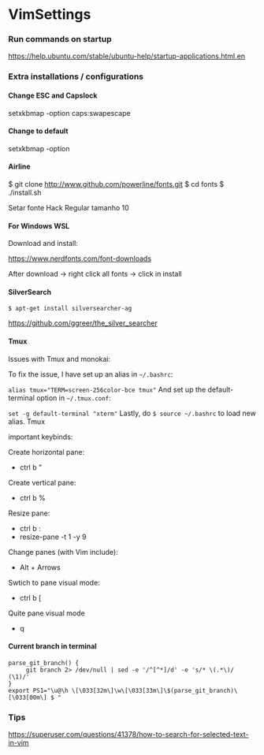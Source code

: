 # VimSettings

### Run commands on startup

https://help.ubuntu.com/stable/ubuntu-help/startup-applications.html.en

### Extra installations / configurations

#### Change ESC and Capslock

setxkbmap -option caps:swapescape

#### Change to default

setxkbmap -option

#### Airline

$ git clone http://www.github.com/powerline/fonts.git
$ cd fonts
$ ./install.sh

Setar fonte Hack Regular tamanho 10

#### For Windows WSL

Download and install:

https://www.nerdfonts.com/font-downloads

After download -> right click all fonts -> click in install

#### SilverSearch

```$ apt-get install silversearcher-ag```

https://github.com/ggreer/the_silver_searcher

#### Tmux

Issues with Tmux and monokai:

To fix the issue, I have set up an alias in ```~/.bashrc```:

```alias tmux="TERM=screen-256color-bce tmux"```
And set up the default-terminal option in ```~/.tmux.conf```:

```set -g default-terminal "xterm"```
Lastly, do ```$ source ~/.bashrc``` to load new alias. Tmux

important keybinds:

Create horizontal pane:

- ctrl b "

Create vertical pane:

- ctrl b %

Resize pane:

- ctrl b :
- resize-pane -t 1 -y 9

Change panes (with Vim include):
- Alt + Arrows

Swtich to pane visual mode:

- ctrl b [

Quite pane visual mode

- q

#### Current branch in terminal
```
parse_git_branch() {
     git branch 2> /dev/null | sed -e '/^[^*]/d' -e 's/* \(.*\)/ (\1)/'
}
export PS1="\u@\h \[\033[32m\]\w\[\033[33m\]\$(parse_git_branch)\[\033[00m\] $ "
```
### Tips

https://superuser.com/questions/41378/how-to-search-for-selected-text-in-vim
